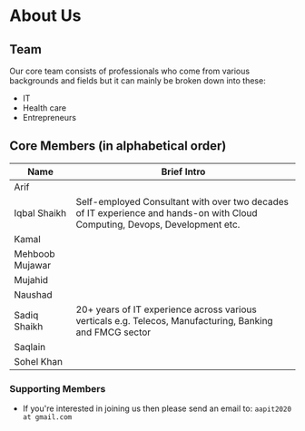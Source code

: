 # About Us

## Team
Our core team consists of professionals who come from various backgrounds and fields but it can mainly be 
broken down into these:
* IT
* Health care
* Entrepreneurs

## Core Members (in alphabetical order)
Name | Brief Intro
------------ | -------------
Arif |
Iqbal Shaikh | Self-employed Consultant with over two decades of IT experience and hands-on with Cloud Computing, Devops, Development etc.
Kamal |
Mehboob Mujawar |
Mujahid |
Naushad|
Sadiq Shaikh | 20+ years of IT experience across various verticals e.g. Telecos, Manufacturing, Banking and FMCG sector
Saqlain |
Sohel Khan |

### Supporting Members
* If you're interested in joining us then please send an email to: `aapit2020 at gmail.com`
